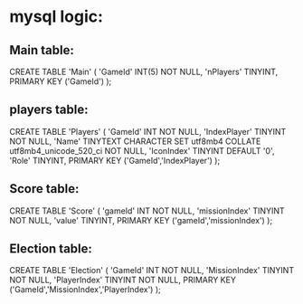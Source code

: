 # mysql logic:

## Main table:
CREATE TABLE 'Main' (
	'GameId' INT(5) NOT NULL,
	'nPlayers' TINYINT,
	PRIMARY KEY ('GameId')
);
## players table:
CREATE TABLE 'Players' (
	'GameId' INT NOT NULL,
	'IndexPlayer' TINYINT NOT NULL,
	'Name' TINYTEXT CHARACTER SET utf8mb4 COLLATE utf8mb4_unicode_520_ci NOT NULL,
	'IconIndex' TINYINT DEFAULT '0',
	'Role' TINYINT,
	PRIMARY KEY ('GameId','IndexPlayer')
);
## Score table:
CREATE TABLE 'Score' (
	'gameId' INT NOT NULL,
	'missionIndex' TINYINT NOT NULL,
	'value' TINYINT,
	PRIMARY KEY ('gameId','missionIndex')
);
## Election table:
CREATE TABLE 'Election' (
	'GameId' INT NOT NULL,
	'MissionIndex' TINYINT NOT NULL,
	'PlayerIndex' TINYINT NOT NULL,
	PRIMARY KEY ('GameId','MissionIndex','PlayerIndex')
);